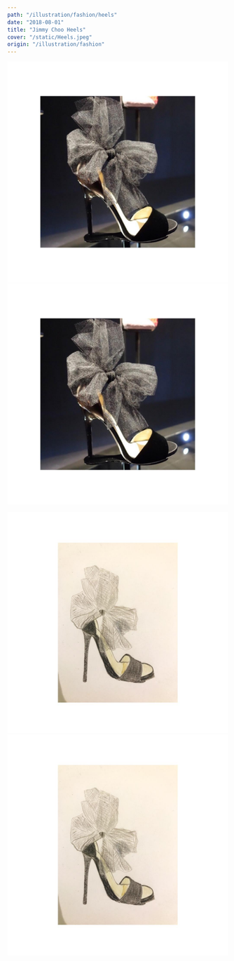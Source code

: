 ```yaml
---
path: "/illustration/fashion/heels"
date: "2018-08-01"
title: "Jimmy Choo Heels"
cover: "/static/Heels.jpeg"
origin: "/illustration/fashion"
---
```

<zoom-image 
  src='/static/Heels.jpeg' 
  zoomSrc='/static/Heels.jpeg' 
  caption='Javia - Jimmy Choo Heels'>
</zoom-image>
<hidden>
    <img src='/static/Heels.jpeg' />
    <img src='/static/Heels.jpeg' />
</hidden>

<zoom-image 
  src='/static/Heels(2).jpeg' 
  zoomSrc='/static/Heels(2).jpeg' 
  caption='Javia - Jimmy Choo Heels Illustration'>
</zoom-image>
<hidden>
    <img src='/static/Heels(2).jpeg' />
    <img src='/static/Heels(2).jpeg' />
</hidden>

